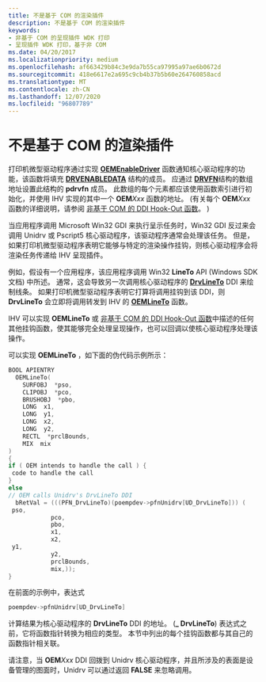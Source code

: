 ```yaml
---
title: 不是基于 COM 的渲染插件
description: 不是基于 COM 的渲染插件
keywords:
- 非基于 COM 的呈现插件 WDK 打印
- 呈现插件 WDK 打印，基于非 COM
ms.date: 04/20/2017
ms.localizationpriority: medium
ms.openlocfilehash: af663429b84c3e9da7b55ca97995a97ae6b0672d
ms.sourcegitcommit: 418e6617e2a695c9cb4b37b5b60e264760858acd
ms.translationtype: MT
ms.contentlocale: zh-CN
ms.lasthandoff: 12/07/2020
ms.locfileid: "96807789"
---
```

# <a name="non-com-based-rendering-plug-ins"></a>不是基于 COM 的渲染插件





打印机微型驱动程序通过实现 [**OEMEnableDriver**](/windows-hardware/drivers/ddi/printoem/nf-printoem-oemenabledriver) 函数通知核心驱动程序的功能，该函数将填充 [**DRVENABLEDATA**](/windows/win32/api/winddi/ns-winddi-drvenabledata) 结构的成员。 应通过 [**DRVFN**](/windows/win32/api/winddi/ns-winddi-drvfn)结构的数组地址设置此结构的 **pdrvfn** 成员。 此数组的每个元素都应该使用函数索引进行初始化，并使用 IHV 实现的其中一个 **OEM**_Xxx_ 函数的地址。  (有关每个 **OEM**_Xxx_ 函数的详细说明，请参阅 [非基于 COM 的 DDI Hook-Out 函数](/windows-hardware/drivers/ddi/_print/index)。 ) 

当应用程序调用 Microsoft Win32 GDI 来执行呈示任务时，Win32 GDI 反过来会调用 Unidrv 或 Pscript5 核心驱动程序，该驱动程序通常会处理该任务。 但是，如果打印机微型驱动程序表明它能够与特定的渲染操作挂钩，则核心驱动程序会将渲染任务传递给 IHV 呈现插件。

例如，假设有一个应用程序，该应用程序调用 Win32 **LineTo** API (Windows SDK 文档) 中所述。 通常，这会导致另一次调用核心驱动程序的 [**DrvLineTo**](/windows/win32/api/winddi/nf-winddi-drvlineto) DDI 来绘制线条。 如果打印机微型驱动程序表明它打算将调用挂钩到该 DDI，则 **DrvLineTo** 会立即将调用转发到 IHV 的 [**OEMLineTo**](/windows-hardware/drivers/ddi/printoem/nf-printoem-oemlineto) 函数。

IHV 可以实现 **OEMLineTo** 或 [非基于 COM 的 DDI Hook-Out 函数](/windows-hardware/drivers/ddi/_print/index)中描述的任何其他挂钩函数，使其能够完全处理呈现操作，也可以回调以使核心驱动程序处理该操作。

可以实现 **OEMLineTo** ，如下面的伪代码示例所示：

```cpp
BOOL APIENTRY
  OEMLineTo(
    SURFOBJ  *pso,
    CLIPOBJ  *pco,
    BRUSHOBJ  *pbo,
    LONG  x1,
    LONG  y1,
    LONG  x2,
    LONG  y2,
    RECTL  *prclBounds,
    MIX  mix
)
{
if ( OEM intends to handle the call ) {
 code to handle the call
}
else
// OEM calls Unidrv's DrvLineTo DDI
  bRetVal = (((PFN_DrvLineTo)(poempdev->pfnUnidrv[UD_DrvLineTo])) (
 pso,
            pco,
            pbo,
            x1,
            x2,
 y1,
            y2,
            prclBounds,
            mix,));
}
```

在前面的示例中，表达式

```cpp
poempdev->pfnUnidrv[UD_DrvLineTo]
```

计算结果为核心驱动程序的 **DrvLineTo** DDI 的地址。  (**\_ DrvLineTo**) 表达式之前，它将函数指针转换为相应的类型。 本节中列出的每个挂钩函数都与其自己的函数指针相关联。

请注意，当 **OEM**_Xxx_ DDI 回拨到 Unidrv 核心驱动程序，并且所涉及的表面是设备管理的图面时，Unidrv 可以通过返回 **FALSE** 来忽略调用。

 


